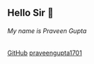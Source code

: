 ## Hello Sir :wave:
###### My name is Praveen Gupta
[GitHub](http://github.com)
[praveengupta1701](https://github.com/praveengupta1701)
